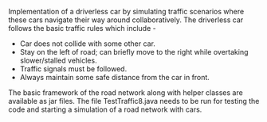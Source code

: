 Implementation of a driverless car by simulating traffic scenarios where these cars navigate their way around 
collaboratively.
The driverless car follows the basic traffic rules which include -
* Car does not collide with some other car.
* Stay on the left of road; can briefly move to the right while overtaking slower/stalled vehicles.
* Traffic signals must be followed.
* Always maintain some safe distance from the car in front.

The basic framework of the road network along with helper classes are available as jar files.
The file TestTraffic8.java needs to be run for testing the code and starting a simulation of a road network with cars.
